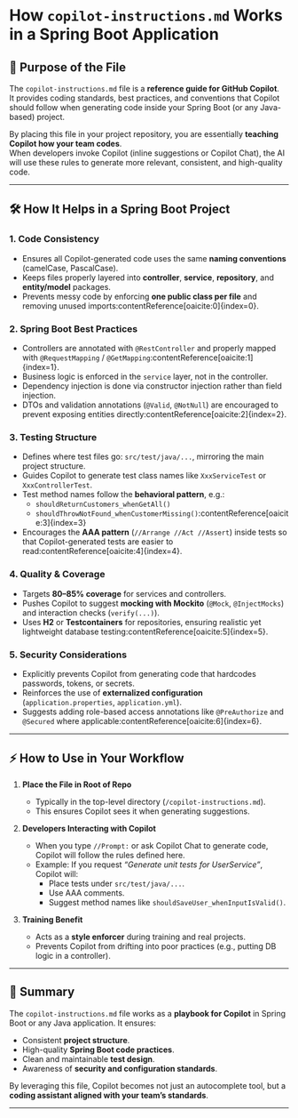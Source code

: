 # How `copilot-instructions.md` Works in a Spring Boot Application

## 📖 Purpose of the File
The `copilot-instructions.md` file is a **reference guide for GitHub Copilot**.  
It provides coding standards, best practices, and conventions that Copilot should follow when generating code inside your Spring Boot (or any Java-based) project.

By placing this file in your project repository, you are essentially **teaching Copilot how your team codes**.  
When developers invoke Copilot (inline suggestions or Copilot Chat), the AI will use these rules to generate more relevant, consistent, and high-quality code.

---

## 🛠 How It Helps in a Spring Boot Project

### 1. **Code Consistency**
- Ensures all Copilot-generated code uses the same **naming conventions** (camelCase, PascalCase).
- Keeps files properly layered into **controller**, **service**, **repository**, and **entity/model** packages.
- Prevents messy code by enforcing **one public class per file** and removing unused imports:contentReference[oaicite:0]{index=0}.

### 2. **Spring Boot Best Practices**
- Controllers are annotated with `@RestController` and properly mapped with `@RequestMapping` / `@GetMapping`:contentReference[oaicite:1]{index=1}.
- Business logic is enforced in the `service` layer, not in the controller.
- Dependency injection is done via constructor injection rather than field injection.
- DTOs and validation annotations (`@Valid`, `@NotNull`) are encouraged to prevent exposing entities directly:contentReference[oaicite:2]{index=2}.

### 3. **Testing Structure**
- Defines where test files go: `src/test/java/...`, mirroring the main project structure.
- Guides Copilot to generate test class names like `XxxServiceTest` or `XxxControllerTest`.
- Test method names follow the **behavioral pattern**, e.g.:
  - `shouldReturnCustomers_whenGetAll()`  
  - `shouldThrowNotFound_whenCustomerMissing()`:contentReference[oaicite:3]{index=3}
- Encourages the **AAA pattern** (`//Arrange //Act //Assert`) inside tests so that Copilot-generated tests are easier to read:contentReference[oaicite:4]{index=4}.

### 4. **Quality & Coverage**
- Targets **80–85% coverage** for services and controllers.
- Pushes Copilot to suggest **mocking with Mockito** (`@Mock`, `@InjectMocks`) and interaction checks (`verify(...)`).
- Uses **H2** or **Testcontainers** for repositories, ensuring realistic yet lightweight database testing:contentReference[oaicite:5]{index=5}.

### 5. **Security Considerations**
- Explicitly prevents Copilot from generating code that hardcodes passwords, tokens, or secrets.
- Reinforces the use of **externalized configuration** (`application.properties`, `application.yml`).
- Suggests adding role-based access annotations like `@PreAuthorize` and `@Secured` where applicable:contentReference[oaicite:6]{index=6}.

---

## ⚡ How to Use in Your Workflow

1. **Place the File in Root of Repo**  
   - Typically in the top-level directory (`/copilot-instructions.md`).  
   - This ensures Copilot sees it when generating suggestions.

2. **Developers Interacting with Copilot**  
   - When you type `//Prompt:` or ask Copilot Chat to generate code, Copilot will follow the rules defined here.  
   - Example: If you request *“Generate unit tests for UserService”*, Copilot will:
     - Place tests under `src/test/java/...`.
     - Use AAA comments.
     - Suggest method names like `shouldSaveUser_whenInputIsValid()`.

3. **Training Benefit**  
   - Acts as a **style enforcer** during training and real projects.  
   - Prevents Copilot from drifting into poor practices (e.g., putting DB logic in a controller).

---

## 🧩 Summary

The `copilot-instructions.md` file works as a **playbook for Copilot** in Spring Boot or any Java application. It ensures:
- Consistent **project structure**.  
- High-quality **Spring Boot code practices**.  
- Clean and maintainable **test design**.  
- Awareness of **security and configuration standards**.  

By leveraging this file, Copilot becomes not just an autocomplete tool, but a **coding assistant aligned with your team’s standards**.

---
